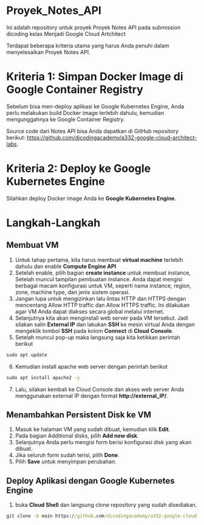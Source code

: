 # Proyek_Notes_API
Ini adalah repository untuk proyek Proyek Notes API pada submission dicoding kelas Menjadi Google Cloud Artchitect


Terdapat beberapa kriteria utama yang harus Anda penuhi dalam menyelesaikan Proyek Notes API.
# Kriteria 1: Simpan Docker Image di Google Container Registry
Sebelum bisa men-deploy aplikasi ke Google Kubernetes Engine, Anda perlu melakukan build Docker image terlebih dahulu, kemudian mengunggahnya ke Google Container Registry.

Source code dari Notes API bisa Anda dapatkan di GitHub repository berikut: https://github.com/dicodingacademy/a332-google-cloud-architect-labs.

# Kriteria 2: Deploy ke Google Kubernetes Engine
Silahkan deploy Docker image Anda ke **Google Kubernetes Engine**.
# Langkah-Langkah
## Membuat VM
1. Untuk tahap pertama, kita harus membuat **virtual machine** terlebih dahulu dan enable **Compute Engine API**
2. Setelah enable, pilih bagian **create instance** untuk membuat instance, Setelah muncul tampilan pembuatan instance. Anda dapat mengisi berbagai macam konfigurasi untuk VM, seperti nama instance, region, zone, machine type, dan jenis sistem operasi.
3. Jangan lupa untuk mengizinkan lalu lintas HTTP dan HTTPS dengan mencentang Allow HTTP traffic dan Allow HTTPS traffic. Ini dilakukan agar VM Anda dapat diakses secara global melalui internet.
4. Selanjutnya kita akan menginstall web server pada VM tersebut. Jadi silakan salin **External IP** dan lakukan **SSH** ke mesin virtual Anda dengan mengeklik tombol **SSH** pada kolom **Connect** di **Cloud Console**.
5. Setelah muncul pop-up maka langsung saja kita ketikkan perintah berikut
```cmd
sudo apt update
```
6. Kemudian install apache web server dengan perintah berikut
```cmd
sudo apt install apache2 -y
```
7. Lalu, silakan kembali ke Cloud Console dan akses web server Anda menggunakan external IP dengan format **http://external_IP/**.

## Menambahkan Persistent Disk ke VM
1. Masuk ke halaman VM yang sudah dibuat, kemudian klik **Edit**.
2. Pada bagian Additional disks, pilih **Add new disk**.
3. Selanjutnya Anda perlu mengisi form berisi konfigurasi disk yang akan dibuat.
4. Jika seluruh form sudah terisi, pilih **Done**.
5. Pilih **Save** untuk menyimpan perubahan.

## Deploy Aplikasi dengan Google Kubernetes Engine
1. buka **Cloud Shell** dan langsung clone repository yang sudah disediakan.
```cmd
git clone -b main https://github.com/dicodingacademy/a332-google-cloud-architect-labs

